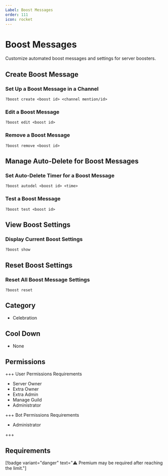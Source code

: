 ```yaml
---
Label: Boost Messages
order: 111
icon: rocket
---
```


# Boost Messages

Customize automated boost messages and settings for server boosters.

## Create Boost Message

### Set Up a Boost Message in a Channel

```
?boost create <boost id> <channel mention/id>
```

### Edit a Boost Message

```
?boost edit <boost id>
```

### Remove a Boost Message

```
?boost remove <boost id>
```

## Manage Auto-Delete for Boost Messages

### Set Auto-Delete Timer for a Boost Message

```
?boost autodel <boost id> <time>
```

### Test a Boost Message

```
?boost test <boost id>
```

## View Boost Settings

### Display Current Boost Settings

```
?boost show
```

## Reset Boost Settings

### Reset All Boost Message Settings

```
?boost reset
```

## Category

- Celebration

## Cool Down

- None

## Permissions

+++ User Permissions Requirements

- Server Owner
- Extra Owner
- Extra Admin
- Manage Guild
- Administrator

+++ Bot Permissions Requirements

- Administrator

+++

## Requirements

[!badge variant="danger" text="⚠️ Premium may be required after reaching the limit."]
